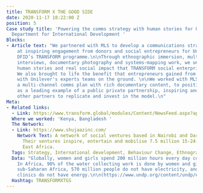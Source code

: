 ```yaml
---
title: TRANSFORM X THE GOOD SIDE
date: 2020-11-17 18:22:00 Z
position: 5
Case study title: 'Powering the comms strategy with human stories for Unilever and
  Department for International Development '
Blocks:
- Article text: "We partnered with MLS to develop a communications strategy aimed
    at inspiring engagement from donors and social entrepreneurs for Unilever and
    DFID’s TRANSFORM programme.\n\nThrough ethnographic immersion, multi-stakeholder
    interviews, documentary photography and systems-mapping work, we uncovered the
    human stories and real social impact that TRANSFORM social enterprises were making.
    We also brought to life the benefit that entrepreneurs gained from partnering
    with Unilever's experts teams on the ground. \n\nWe worked with MLS to populate
    a multi-channel comms plan with rich documentary content, to position TRANSFORM
    as a leading example of a public private partnership, inspiring and equipping
    other partners to replicate and invest in the model.\n"
Meta:
- Related links:
  - Link: https://www.transform.global/modules/Content/NewsFeed.aspx?appid=2
  Where we worked: 'Kenya, Bangladesh '
  The Network:
  - Link: https://www.shujaazinc.com/
    Network Text: A network of social ventures based in Nairobi and Dar Es Salaam.
      Their ventures inspire, entertain and mobilise 7.5 million 15-24-year-olds across
      East Africa.
  Tags: Strategy, International development, Behaviour Change, Ethnography, Qualitative
  Data: "Globally, women and girls spend 200 million hours every day collecting water.
    In Africa, 90% of the water collecting work is done by women and girls. \n\nIn
    sub-Saharan Africa, 570 million people do not have electricity, and one in four
    clinics do not have energy.\n\n(https://www.undp.org/content/undp/en/home/blog/2020/how-clean-energy-can-power-a-covid-19-recovery0.html)"
  Hashtag: TRANSFORMXTGS
---
```


